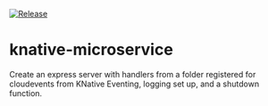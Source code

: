 [![Release](https://github.com/CloudNativeEntrepreneur/microservice/actions/workflows/release.yml/badge.svg)](https://github.com/CloudNativeEntrepreneur/microservice/actions/workflows/release.yml)

# knative-microservice

Create an express server with handlers from a folder registered for cloudevents from KNative Eventing, logging set up, and a shutdown function.
